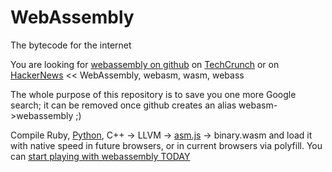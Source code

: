# WebAssembly 
The bytecode for the internet

You are looking for [webassembly on github](https://github.com/WebAssembly/design)
 on [TechCrunch](http://techcrunch.com/2015/06/17/google-microsoft-mozilla-and-others-team-up-to-launch-webassembly-a-new-binary-format-for-the-web/) or on [HackerNews](https://hn.algolia.com/?query=webassembly&sort=byPopularity&prefix&page=0&dateRange=all&type=story) << WebAssembly, webasm, wasm, webass

The whole purpose of this repository is to save you one more Google search;
  it can be removed once github creates an alias webasm->webassembly ;)

Compile Ruby, [Python](https://github.com/replit/repl.it), C++ -> LLVM -> [asm.js](https://en.wikipedia.org/wiki/Asm.js) -> binary.wasm and load it with native speed in future browsers, or in current browsers via polyfill.
You can [start playing with webassembly TODAY](https://github.com/pannous/polyfill-prototype-1)
